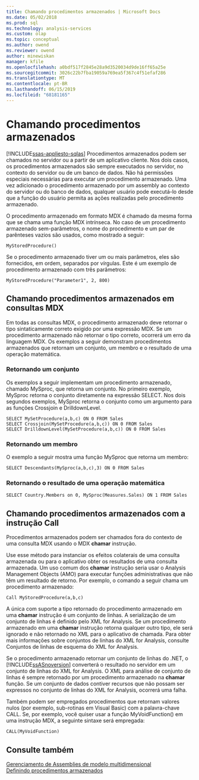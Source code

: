 ```yaml
---
title: Chamando procedimentos armazenados | Microsoft Docs
ms.date: 05/02/2018
ms.prod: sql
ms.technology: analysis-services
ms.custom: olap
ms.topic: conceptual
ms.author: owend
ms.reviewer: owend
author: minewiskan
manager: kfile
ms.openlocfilehash: a0bdf517f2845e28a9d3520034d9de16ff65a25e
ms.sourcegitcommit: 3026c22b7fba19059a769ea5f367c4f51efaf286
ms.translationtype: MT
ms.contentlocale: pt-BR
ms.lasthandoff: 06/15/2019
ms.locfileid: "68181165"
---
```

# <a name="calling-stored-procedures"></a>Chamando procedimentos armazenados
[!INCLUDE[ssas-appliesto-sqlas](../../includes/ssas-appliesto-sqlas.md)]
  Procedimentos armazenados podem ser chamados no servidor ou a partir de um aplicativo cliente. Nos dois casos, os procedimentos armazenados são sempre executados no servidor, no contexto do servidor ou de um banco de dados. Não há permissões especiais necessárias para executar um procedimento armazenado. Uma vez adicionado o procedimento armazenado por um assembly ao contexto do servidor ou do banco de dados, qualquer usuário pode executá-lo desde que a função do usuário permita as ações realizadas pelo procedimento armazenado.  
  
 O procedimento armazenado em formato MDX é chamado da mesma forma que se chama uma função MDX intrínseca. No caso de um procedimento armazenado sem-parâmetros, o nome do procedimento e um par de parênteses vazios são usados, como mostrado a seguir:  
  
```  
MyStoredProcedure()  
```  
  
 Se o procedimento armazenado tiver um ou mais parâmetros, eles são fornecidos, em ordem, separados por vírgulas. Este é um exemplo de procedimento armazenado com três parâmetros:  
  
```  
MyStoredProcedure("Parameter1", 2, 800)  
```  
  
## <a name="calling-stored-procedures-in-mdx-queries"></a>Chamando procedimentos armazenados em consultas MDX  
 Em todas as consultas MDX, o procedimento armazenado deve retornar o tipo sintaticamente correto exigido por uma expressão MDX. Se um procedimento armazenado não retornar o tipo correto, ocorrerá um erro da linguagem MDX. Os exemplos a seguir demonstram procedimentos armazenados que retornam um conjunto, um membro e o resultado de uma operação matemática.  
  
### <a name="returning-a-set"></a>Retornando um conjunto  
 Os exemplos a seguir implementam um procedimento armazenado, chamado MySproc, que retorna um conjunto. No primeiro exemplo, MySproc retorna o conjunto diretamente na expressão SELECT. Nos dois segundos exemplos, MySproc retorna o conjunto como um argumento para as funções Crossjoin e DrilldownLevel.  
  
```  
SELECT MySetProcedure(a,b,c) ON 0 FROM Sales  
SELECT Crossjoin(MySetProcedure(a,b,c)) ON 0 FROM Sales  
SELECT DrilldownLevel(MySetProcedure(a,b,c)) ON 0 FROM Sales  
```  
  
### <a name="returning-a-member"></a>Retornando um membro  
 O exemplo a seguir mostra uma função MySproc que retorna um membro:  
  
```  
SELECT Descendants(MySproc(a,b,c),3) ON 0 FROM Sales  
```  
  
### <a name="returning-the-result-of-a-math-operation"></a>Retornando o resultado de uma operação matemática  
  
```  
SELECT Country.Members on 0, MySproc(Measures.Sales) ON 1 FROM Sales  
```  
  
## <a name="calling-stored-procedures-with-the-call-statement"></a>Chamando procedimentos armazenados com a instrução Call  
 Procedimentos armazenados podem ser chamados fora do contexto de uma consulta MDX usando o MDX **chamar** instrução.  
  
 Use esse método para instanciar os efeitos colaterais de uma consulta armazenada ou para o aplicativo obter os resultados de uma consulta armazenada. Um uso comum dos **chamar** instrução seria usar o Analysis Management Objects (AMO) para executar funções administrativas que não têm um resultado de retorno. Por exemplo, o comando a seguir chama um procedimento armazenado:  
  
```  
Call MyStoredProcedure(a,b,c)  
```  
  
 A única com suporte a tipo retornado do procedimento armazenado em uma **chamar** instrução é um conjunto de linhas. A serialização de um conjunto de linhas é definido pelo XML for Analysis. Se um procedimento armazenado em uma **chamar** instrução retorna qualquer outro tipo, ele será ignorado e não retornado no XML para o aplicativo de chamada. Para obter mais informações sobre conjuntos de linhas do XML for Analysis, consulte Conjuntos de linhas de esquema do XML for Analysis.  
  
 Se o procedimento armazenado retornar um conjunto de linhas do .NET, o [!INCLUDE[ssASnoversion](../../includes/ssasnoversion-md.md)] converterá o resultado no servidor em um conjunto de linhas do XML for Analysis. O XML para análise de conjunto de linhas é sempre retornado por um procedimento armazenado na **chamar** função. Se um conjunto de dados contiver recursos que não possam ser expressos no conjunto de linhas do XML for Analysis, ocorrerá uma falha.  
  
 Também podem ser empregados procedimentos que retornam valores nulos (por exemplo, sub-rotinas em Visual Basic) com a palavra-chave CALL. Se, por exemplo, você quiser usar a função MyVoidFunction() em uma instrução MDX, a seguinte sintaxe será empregada:  
  
```  
CALL(MyVoidFunction)  
```  
  
## <a name="see-also"></a>Consulte também  
 [Gerenciamento de Assemblies de modelo multidimensional](../../analysis-services/multidimensional-models/multidimensional-model-assemblies-management.md)   
 [Definindo procedimentos armazenados](../../analysis-services/multidimensional-models-extending-olap-stored-procedures/defining-stored-procedures.md)  
  
  
